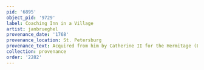 ```yaml
---
pid: '6895'
object_pid: '9729'
label: Coaching Inn in a Village
artist: janbrueghel
provenance_date: '1768'
provenance_location: St. Petersburg
provenance_text: Acquired from him by Catherine II for the Hermitage (Lugt 2061)
collection: provenance
order: '2282'
---
```

